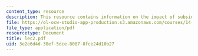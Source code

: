 ```yaml
---
content_type: resource
description: This resource contains information on the impact of subsidies.
file: https://ol-ocw-studio-app-production.s3.amazonaws.com/courses/14-11-putting-social-sciences-to-the-test-field-experiments-in-economics-spring-2006/3e2e6d4d30ef5dce80878fce24d10b27_lec2.pdf
file_type: application/pdf
resourcetype: Document
title: lec2.pdf
uid: 3e2e6d4d-30ef-5dce-8087-8fce24d10b27
---
```

